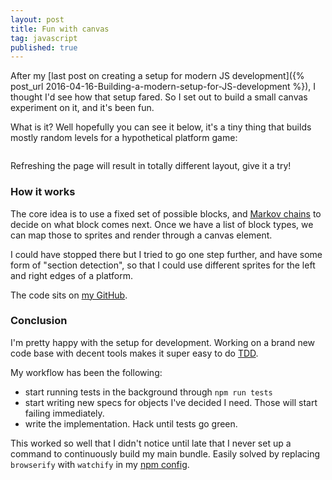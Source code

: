 ```yaml
---
layout: post
title: Fun with canvas
tag: javascript
published: true
---
```


After my [last post on creating a setup for modern JS development]({% post_url 2016-04-16-Building-a-modern-setup-for-JS-development %}), I thought I'd see how that setup fared. So I set out to build a small canvas experiment on it, and it's been fun.

What is it? Well hopefully you can see it below, it's a tiny thing that builds mostly random levels for a hypothetical platform game:

<style>
  #level-gen-container {overflow: hidden;}
</style>
<div id="level-gen-container" class="content-vert-breathing-room" data-level-gen-sprite="../images/sprites.png"></div>
<script src="../scripts/level-gen.js"></script>

Refreshing the page will result in totally different layout, give it a try!

### How it works
The core idea is to use a fixed set of possible blocks, and [Markov chains](http://setosa.io/blog/2014/07/26/markov-chains/) to decide on what block comes next. Once we have a list of block types, we can map those to sprites and render through a canvas element.

I could have stopped there but I tried to go one step further, and have some form of "section detection", so that I could use different sprites for the left and right edges of a platform.

The code sits on [my GitHub](https://github.com/mikaelgramont/level-generator).

### Conclusion
I'm pretty happy with the setup for development. Working on a brand new code base with decent tools makes it super easy to do [TDD](https://en.wikipedia.org/wiki/Test-driven_development).

My workflow has been the following:

- start running tests in the background through ```npm run tests```
- start writing new specs for objects I've decided I need. Those will start failing immediately.
- write the implementation. Hack until tests go green.

This worked so well that I didn't notice until late that I never set up a command to continuously build my main bundle. Easily solved by replacing ```browserify``` with ```watchify``` in my [npm config](https://github.com/mikaelgramont/level-generator/commit/7d17ee0046aee3af2c461ddffd9867bc977a0e99).